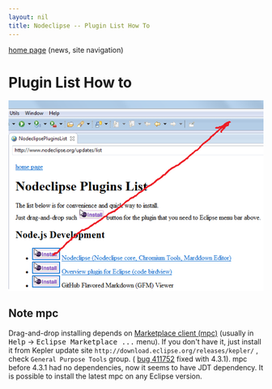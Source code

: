 ```yaml
---
layout: nil
title: Nodeclipse -- Plugin List How To
---
```


<p></p>

[home page](/) (news, site navigation)

# Plugin List How to

![](/img/how-drap-an-drop-to-install.png)


## Note mpc

Drag-and-drop installing depends on [Marketplace client (mpc)](http://eclipse.org/mpc/) (usually in <kbd>Help</kbd> -> <kbd>Eclipse Marketplace ...</kbd> menu).
If you don't have it, just install it from Kepler update site `http://download.eclipse.org/releases/kepler/` , check `General Purpose Tools` group.
( [bug 411752](https://bugs.eclipse.org/bugs/show_bug.cgi?id=411752) fixed with 4.3.1).
mpc before 4.3.1 had no dependencies, now it seems to have JDT dependency.
It is possible to install the latest mpc on any Eclipse version. 

